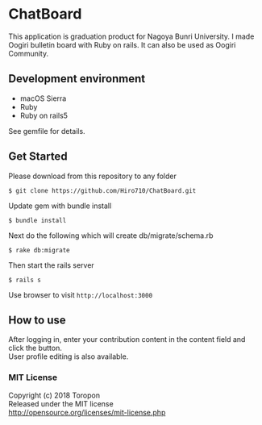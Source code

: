 # ChatBoard

This application is graduation product for Nagoya Bunri University. 
I made Oogiri bulletin board with Ruby on rails. It can also be used as Oogiri Community.  

## Development environment

* macOS Sierra
* Ruby
* Ruby on rails5

See gemfile for details.

## Get Started

Please download from this repository to any folder

    $ git clone https://github.com/Hiro710/ChatBoard.git
    
Update gem with bundle install

    $ bundle install

Next do the following which will create db/migrate/schema.rb

    $ rake db:migrate    

Then start the rails server

    $ rails s

Use browser to visit `http://localhost:3000`

## How to use

After logging in, enter your contribution content in the content field and click the button.  
User profile editing is also available.

### MIT License  
Copyright (c) 2018 Toropon  
Released under the MIT license  
http://opensource.org/licenses/mit-license.php
